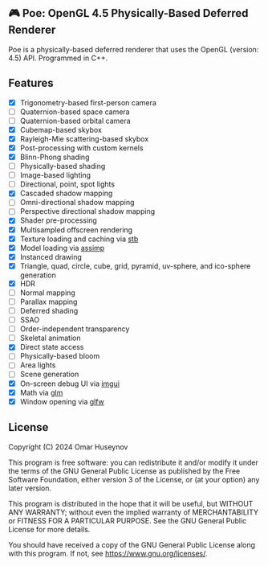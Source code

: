 ## 🎮 Poe: OpenGL 4.5 Physically-Based Deferred Renderer

Poe is a physically-based deferred renderer that uses the OpenGL (version: 4.5) API. Programmed in C++.

## Features

- [x] Trigonometry-based first-person camera
- [ ] Quaternion-based space camera
- [ ] Quaternion-based orbital camera
- [x] Cubemap-based skybox
- [x] Rayleigh-Mie scattering-based skybox
- [x] Post-processing with custom kernels
- [x] Blinn-Phong shading
- [ ] Physically-based shading
- [ ] Image-based lighting
- [ ] Directional, point, spot lights
- [x] Cascaded shadow mapping
- [ ] Omni-directional shadow mapping
- [ ] Perspective directional shadow mapping
- [x] Shader pre-processing
- [x] Multisampled offscreen rendering
- [x] Texture loading and caching via [stb](https://github.com/nothings/stb)
- [x] Model loading via [assimp](https://github.com/assimp/assimp)
- [x] Instanced drawing
- [x] Triangle, quad, circle, cube, grid, pyramid, uv-sphere, and ico-sphere generation
- [x] HDR
- [ ] Normal mapping
- [ ] Parallax mapping
- [ ] Deferred shading
- [ ] SSAO
- [ ] Order-independent transparency
- [ ] Skeletal animation
- [x] Direct state access
- [ ] Physically-based bloom
- [ ] Area lights
- [ ] Scene generation
- [x] On-screen debug UI via [imgui](https://github.com/ocornut/imgui)
- [x] Math via [glm](https://github.com/g-truc/glm)
- [x] Window opening via [glfw](https://github.com/glfw/glfw)

## License

Copyright (C) 2024 Omar Huseynov

This program is free software: you can redistribute it and/or modify
it under the terms of the GNU General Public License as published by
the Free Software Foundation, either version 3 of the License, or
(at your option) any later version.

This program is distributed in the hope that it will be useful,
but WITHOUT ANY WARRANTY; without even the implied warranty of
MERCHANTABILITY or FITNESS FOR A PARTICULAR PURPOSE.  See the
GNU General Public License for more details.

You should have received a copy of the GNU General Public License
along with this program.  If not, see <https://www.gnu.org/licenses/>.
